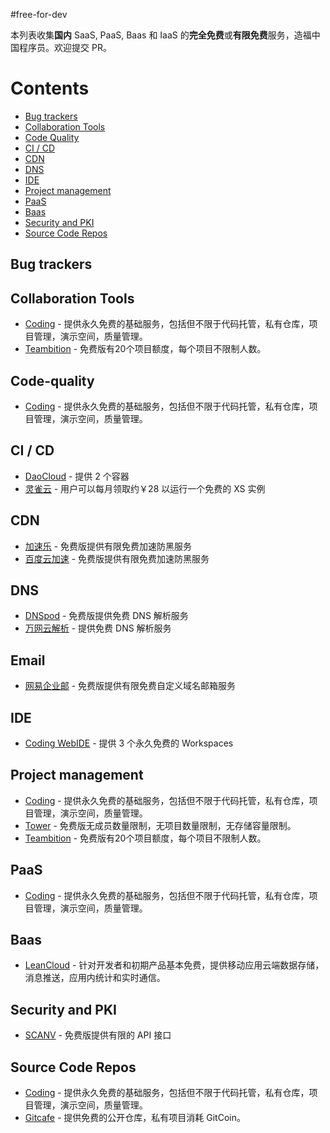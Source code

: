 #free-for-dev

本列表收集**国内** SaaS, PaaS, Baas 和 IaaS 的**完全免费**或**有限免费**服务，造福中国程序员。欢迎提交 PR。

# Contents
   * [Bug trackers](#bug-trackers)
   * [Collaboration Tools](#collaboration-tools)
   * [Code Quality](#code-quality)
   * [CI / CD](#ci--cd)
   * [CDN](#cdn)
   * [DNS](#dns)
   * [IDE](#ide)
   * [Project management](#project-management)
   * [PaaS](#paas)
   * [Baas](#baas)
   * [Security and PKI](#security-and-pki)
   * [Source Code Repos](#source-code-repos)



## Bug trackers


## Collaboration Tools
 * [Coding](https://coding.net) - 提供永久免费的基础服务，包括但不限于代码托管，私有仓库，项目管理，演示空间，质量管理。
 * [Teambition](https://www.teambition.com) - 免费版有20个项目额度，每个项目不限制人数。

## Code-quality
 * [Coding](https://coding.net) - 提供永久免费的基础服务，包括但不限于代码托管，私有仓库，项目管理，演示空间，质量管理。


## CI / CD
 * [DaoCloud](http://daocloud.io) - 提供 2 个容器
 * [灵雀云](http://www.alauda.cn) - 用户可以每月领取约￥28 以运行一个免费的 XS 实例
 
## CDN 
 * [加速乐](http://www.jiasule.com) - 免费版提供有限免费加速防黑服务
 * [百度云加速](http://su.baidu.com) - 免费版提供有限免费加速防黑服务
 
## DNS
 * [DNSpod](https://www.dnspod.cn/) - 免费版提供免费 DNS 解析服务
 * [万网云解析](http://wanwang.aliyun.com/domain/dns/) - 提供免费 DNS 解析服务


## Email 
 * [网易企业邮](http://ym.163.com) - 免费版提供有限免费自定义域名邮箱服务
 
## IDE 
 * [Coding WebIDE](https://ide.coding.net) - 提供 3 个永久免费的 Workspaces 
 

## Project management
* [Coding](https://coding.net) - 提供永久免费的基础服务，包括但不限于代码托管，私有仓库，项目管理，演示空间，质量管理。
* [Tower](https://tower.im) - 免费版无成员数量限制，无项目数量限制，无存储容量限制。
* [Teambition](https://www.teambition.com) - 免费版有20个项目额度，每个项目不限制人数。


## PaaS
* [Coding](https://coding.net) - 提供永久免费的基础服务，包括但不限于代码托管，私有仓库，项目管理，演示空间，质量管理。 


## Baas
* [LeanCloud](https://leancloud.cn) -
针对开发者和初期产品基本免费，提供移动应用云端数据存储，消息推送，应用内统计和实时通信。


## Security and PKI
 * [SCANV](http://www.scanv.com/) - 免费版提供有限的 API 接口
 

## Source Code Repos 

 * [Coding](https://coding.net)  - 提供永久免费的基础服务，包括但不限于代码托管，私有仓库，项目管理，演示空间，质量管理。
 * [Gitcafe](https://gitcafe.com) - 提供免费的公开仓库，私有项目消耗 GitCoin。





